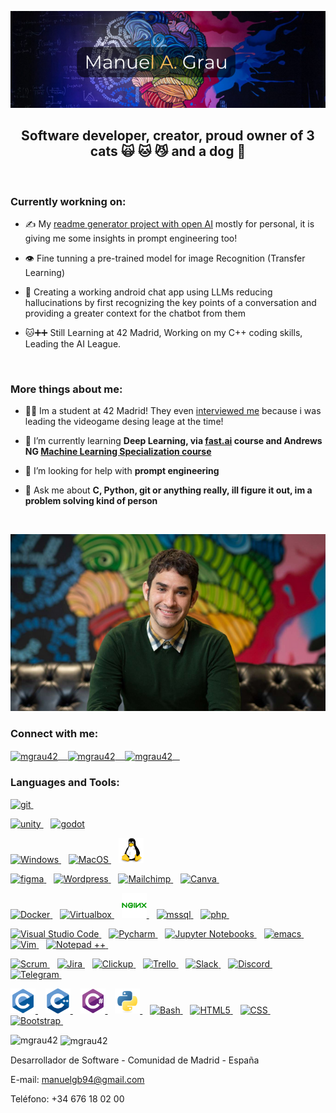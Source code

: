 <p align="center">
  <img src="https://raw.githubusercontent.com/mgrau42/mgrau42/main/images/Manuel%20A.%20GRAU.png") /> 
 </p>
<h2 align="center"> Software developer, creator, proud owner of 3 cats 🙀 🐱 😼 and a dog 🐶</h2>
<br>

### Currently workning on:

- ✍️ My [readme generator project with open AI](https://github.com/mgrau42/Readme-Creator-Tool) mostly for personal, it is giving me some insights in prompt engineering too!

- 👁️ Fine tunning a pre-trained model for image Recognition (Transfer Learning)

- 🤖 Creating a working android chat app using LLMs reducing hallucinations by first recognizing the key points of a conversation and providing a greater context for the chatbot from them

- 🐱➕➕  Still Learning at 42 Madrid, Working on my C++ coding skills, Leading the AI League.

<br>

### More things about me:

- 👨‍🎓 Im a student at 42 Madrid! They even [interviewed me](https://www.42madrid.com/actualidad/42-madrid-fall-jam-videojuegos-de-ayer-y-de-hoy/) because i was leading the videogame desing leage at the time!

- 🌱 I’m currently learning **Deep Learning, via [fast.ai](https://course.fast.ai) course and Andrews NG [Machine Learning Specialization course](https://www.coursera.org/specializations/machine-learning-introduction?action=enroll&utm_campaign=WebsiteCourses-MLS-TopButton-mls-launch-2022&utm_medium=institutions&utm_source=deeplearning-ai)**

- 🤝 I’m looking for help with **prompt engineering** 

- 💬 Ask me about **C, Python, git or anything really, ill figure it out, im a problem solving kind of person**

<br>
<p align="center">
  <img src="https://raw.githubusercontent.com/mgrau42/mgrau42/main/images/MG3.png" alt="ManuGrau" /> 
</p>
<h3 align="left">Connect with me:</h3>
<p align="left">
<a href="https://twitter.com/mgrau42" target="blank"><img align="center" src="https://upload.wikimedia.org/wikipedia/commons/4/4f/Twitter-logo.svg" alt="mgrau42" height="30" width="40" />&nbsp; &nbsp; </a>
 <a href="https://www.linkedin.com/in/manuel-grau-bastidas/" target="blank"><img align="center" src="https://upload.wikimedia.org/wikipedia/commons/c/ca/LinkedIn_logo_initials.png" alt="mgrau42" height="30" width="40" />&nbsp; &nbsp; </a>
  <a href="https://www.instagram.com/manu_in_nautica/" target="blank"><img align="center" src="https://upload.wikimedia.org/wikipedia/commons/e/e7/Instagram_logo_2016.svg" alt="mgrau42" height="30" width="40" />&nbsp; &nbsp; </a>
</p>

<h3 align="left">Languages and Tools:</h3>
<p align="left"> 
   <a href="https://git-scm.com/" target="_blank" rel="noreferrer"> <img src="https://www.vectorlogo.zone/logos/git-scm/git-scm-icon.svg" alt="git" width="40" height="40"/> </a> &nbsp;&nbsp;
    </p>
<p align="left"> 
  <a href="https://unity.com/" target="_blank" rel="noreferrer"> <img src="https://www.vectorlogo.zone/logos/unity3d/unity3d-icon.svg" alt="unity" width="40" height="40"/> </a>&nbsp;&nbsp;
  <a href="https://godotengine.org/" target="_blank" rel="noreferrer"> <img src="https://upload.wikimedia.org/wikipedia/commons/6/6a/Godot_icon.svg" alt="godot" width="40" height="40"/> </a>
  </p>
  
<p align="left">
  <a href="https://www.microsoft.com/en-us/windows?r=1" target="_blank" rel="noreferrer"> <img src="https://upload.wikimedia.org/wikipedia/commons/0/0a/Unofficial_Windows_logo_variant_-_2002%E2%80%932012_%28Multicolored%29.svg" alt="Windows" width="40" height="40" /> </a>&nbsp;&nbsp;
  <a href="https://www.apple.com/macos/ventura/" target="_blank" rel="noreferrer"> <img src="https://upload.wikimedia.org/wikipedia/commons/2/22/MacOS_logo_%282017%29.svg" alt="MacOS" width="40" height="40" /> </a>&nbsp;&nbsp;
  <a href="https://www.linux.org/" target="_blank" rel="noreferrer"> <img src="https://raw.githubusercontent.com/devicons/devicon/master/icons/linux/linux-original.svg" alt="linux" width="40" height="40"/> </a>
  </p>
    
<p align="left">
    <a href="https://www.figma.com/" target="_blank" rel="noreferrer"> <img src="https://www.vectorlogo.zone/logos/figma/figma-icon.svg" alt="figma" width="40" height="40"/>  </a>&nbsp;&nbsp;
  <a href="https://wordpress.com/es/" target="_blank" rel="noreferrer"> <img src="https://upload.wikimedia.org/wikipedia/commons/9/98/WordPress_blue_logo.svg" alt="Wordpress" width="40" height="40" /> </a>&nbsp;&nbsp;
  <a href="https://mailchimp.com/es/" target="_blank" rel="noreferrer"> <img src="https://static.wikia.nocookie.net/logopedia/images/7/70/MailChimp_Freddie.png/revision/latest/scale-to-width-down/136?cb=20130718223828" alt="Mailchimp" width="40" height="40" /> </a>&nbsp;&nbsp;
  <a href="https://www.canva.com/" target="_blank" rel="noreferrer"> <img src="https://upload.wikimedia.org/wikipedia/commons/0/08/Canva_icon_2021.svg" alt="Canva" width="40" height="40" /> </a>&nbsp;&nbsp;
  </p>
  
  <p align="left">
  <a href="https://www.docker.com/" target="_blank" rel="noreferrer"> <img src="https://containerd.io/img/logos/adopters/docker.png" alt="Docker" width="40" height="40" /> </a>&nbsp;&nbsp;
  <a href="https://www.virtualbox.org/" target="_blank" rel="noreferrer"> <img src="https://upload.wikimedia.org/wikipedia/commons/d/d5/Virtualbox_logo.png" alt="Virtualbox" width="40" height="40" /> </a>&nbsp;&nbsp;
  <a href="https://www.nginx.com" target="_blank" rel="noreferrer"> <img src="https://raw.githubusercontent.com/devicons/devicon/master/icons/nginx/nginx-original.svg" alt="nginx" width="40" height="40"/> </a>&nbsp;&nbsp;
  <a href="https://www.microsoft.com/en-us/sql-server" target="_blank" rel="noreferrer"> <img src="https://www.svgrepo.com/show/303229/microsoft-sql-server-logo.svg" alt="mssql" width="40" height="40"/> </a>&nbsp;&nbsp; 
  <a href="https://www.php.net/" target="_blank" rel="noreferrer"> <img src="https://upload.wikimedia.org/wikipedia/commons/thumb/2/27/PHP-logo.svg/2560px-PHP-logo.svg.png" alt="php" width="40" height="40" /> </a>&nbsp;&nbsp;
  </p>
  
  <p align="left">
  <a href="https://code.visualstudio.com/" target="_blank" rel="noreferrer"> <img src="https://upload.wikimedia.org/wikipedia/commons/thumb/9/9a/Visual_Studio_Code_1.35_icon.svg/2048px-Visual_Studio_Code_1.35_icon.svg.png" alt="Visual Studio Code" width="40" height="40" /> </a>&nbsp;&nbsp;
  <a href="https://www.jetbrains.com/pycharm/" target="_blank" rel="noreferrer"> <img src="https://upload.wikimedia.org/wikipedia/commons/thumb/1/1d/PyCharm_Icon.svg/1024px-PyCharm_Icon.svg.png" alt="Pycharm" width="40" height="40" /> </a>&nbsp;&nbsp;
  <a href="https://jupyter.org/" target="_blank" rel="noreferrer"> <img src="https://upload.wikimedia.org/wikipedia/commons/thumb/3/38/Jupyter_logo.svg/1200px-Jupyter_logo.svg.png" alt="Jupyter Notebooks" width="40" height="40" /> </a>&nbsp;&nbsp;
  <a href="https://www.gnu.org/software/emacs/" target="_blank" rel="noreferrer"> <img src="https://upload.wikimedia.org/wikipedia/commons/thumb/0/08/EmacsIcon.svg/1024px-EmacsIcon.svg.png" alt="emacs" width="40" height="40" /> </a>&nbsp;&nbsp;
  <a href="https://www.vim.org/" target="_blank" rel="noreferrer"> <img src="https://upload.wikimedia.org/wikipedia/commons/thumb/9/9f/Vimlogo.svg/1022px-Vimlogo.svg.png" alt="Vim" width="40" height="40" /> </a>&nbsp;&nbsp;
  <a href="https://notepad-plus-plus.org/downloads/" target="_blank" rel="noreferrer"> <img src="https://upload.wikimedia.org/wikipedia/commons/thumb/6/69/Notepad%2B%2B_Logo.svg/1200px-Notepad%2B%2B_Logo.svg.png" alt="Notepad ++" width="40" height="40" /> </a>&nbsp;&nbsp;
  </p>
  
   <p align="left">
  <a href="https://www.scrum.org/" target="_blank" rel="noreferrer"> <img src="https://www.scrum.org/themes/custom/scrumorg_v2/assets/images/logo-250.png" alt="Scrum" width="40" height="40" /> </a>&nbsp;&nbsp;
  <a href="https://www.atlassian.com/software/jira" target="_blank" rel="noreferrer"> <img src="https://taskcallapp.com/images/vendors/jira/JiraIcon.png" alt="Jira" width="40" height="40" /> </a>&nbsp;&nbsp;
  <a href="https://clickup.com/" target="_blank" rel="noreferrer"> <img src="https://clickup.com/images/for-se-page/clickup.png" alt="Clickup" width="40" height="40" /> </a>&nbsp;&nbsp;
  <a href="https://trello.com/es" target="_blank" rel="noreferrer"> <img src="https://cdn-icons-png.flaticon.com/512/6124/6124991.png" alt="Trello" width="40" height="40" /> </a>&nbsp;&nbsp;
  <a href="https://slack.com" target="_blank" rel="noreferrer"> <img src="https://upload.wikimedia.org/wikipedia/commons/thumb/d/d5/Slack_icon_2019.svg/2048px-Slack_icon_2019.svg.png" alt="Slack" width="40" height="40" /> </a>&nbsp;&nbsp;
  <a href="https://discord.com/" target="_blank" rel="noreferrer"> <img src="https://static.wikia.nocookie.net/wiki-discord-france/images/2/2d/Discord-Logo-Color.png/revision/latest?cb=20190714194655&path-prefix=fr" alt="Discord" width="40" height="40" /> </a>&nbsp;&nbsp;
  <a href="https://telegram.org/" target="_blank" rel="noreferrer"> <img src="https://upload.wikimedia.org/wikipedia/commons/thumb/8/83/Telegram_2019_Logo.svg/800px-Telegram_2019_Logo.svg.png" alt="Telegram" width="40" height="40" /> </a>&nbsp;&nbsp;
  </p>
  
  <p align="left">
  <a href="https://www.cprogramming.com/" target="_blank" rel="noreferrer"> <img src="https://raw.githubusercontent.com/devicons/devicon/master/icons/c/c-original.svg" alt="c" width="40" height="40"/> </a>&nbsp;&nbsp; 
  <a href="https://www.w3schools.com/cpp/" target="_blank" rel="noreferrer"> <img src="https://raw.githubusercontent.com/devicons/devicon/master/icons/cplusplus/cplusplus-original.svg" alt="cplusplus" width="40" height="40"/> </a>&nbsp;&nbsp;
  <a href="https://www.w3schools.com/cs/" target="_blank" rel="noreferrer"> <img src="https://raw.githubusercontent.com/devicons/devicon/master/icons/csharp/csharp-original.svg" alt="csharp" width="40" height="40"/> </a>&nbsp;&nbsp;
    <a href="https://www.python.org" target="_blank" rel="noreferrer"> <img src="https://raw.githubusercontent.com/devicons/devicon/master/icons/python/python-original.svg" alt="python" width="40" height="40"/> </a>&nbsp;&nbsp; 
  <a href="https://www.gnu.org/software/bash/" target="_blank" rel="noreferrer"> <img src="https://encrypted-tbn0.gstatic.com/images?q=tbn:ANd9GcQt5iGGIZHHvZBaHsZf_EqDc_Fyoy7mKOXoNoBWpRzzDtVWQS5r75LcY7GsvdEH5Hv3UG8&usqp=CAU" alt="Bash" width="40" height="40" /> </a>&nbsp;&nbsp;
  <a href="https://www.w3schools.com/html/" target="_blank" rel="noreferrer"> <img src="https://upload.wikimedia.org/wikipedia/commons/thumb/6/61/HTML5_logo_and_wordmark.svg/2048px-HTML5_logo_and_wordmark.svg.png" alt="HTML5" width="40" height="40" /> </a>&nbsp;&nbsp;
  <a href="https://www.w3schools.com/css/" target="_blank" rel="noreferrer"> <img src="https://upload.wikimedia.org/wikipedia/commons/thumb/6/62/CSS3_logo.svg/2048px-CSS3_logo.svg.png" alt="CSS" width="40" height="40" /> </a>&nbsp;&nbsp;
   <a href="https://getbootstrap.com/" target="_blank" rel="noreferrer"> <img src="https://upload.wikimedia.org/wikipedia/commons/thumb/b/b2/Bootstrap_logo.svg/1280px-Bootstrap_logo.svg.png" alt="Bootstrap" width="40" height="40" /> </a>&nbsp;&nbsp;
  </p>

<p><img align="left" src="https://github-readme-stats-manuelgb94s-projects.vercel.app/api/top-langs?username=mgrau42&show_icons=true&locale=en&layout=compact&theme=radical" alt="mgrau42" /></p> 

<p>&nbsp;<img align="center" src="https://github-readme-stats-manuelgb94s-projects.vercel.app/api?username=mgrau42&show_icons=true&locale=en&theme=radical" alt="mgrau42" /></p>

Desarrollador de Software - Comunidad de Madrid - España

E-mail: manuelgb94@gmail.com

Teléfono: +34 676 18 02 00
